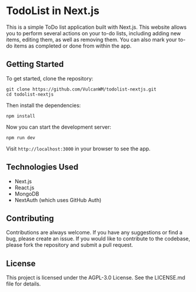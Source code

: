 # TodoList in Next.js

This is a simple ToDo list application built with Next.js. This website allows you to perform several actions on your to-do lists, including adding new items, editing them, as well as removing them. You can also mark your to-do items as completed or done from within the app.

## Getting Started
To get started, clone the repository:

```
git clone https://github.com/VulcanWM/todolist-nextjs.git
cd todolist-nextjs
```

Then install the dependencies:

```
npm install
```

Now you can start the development server:

```
npm run dev
```

Visit `http://localhost:3000` in your browser to see the app.

## Technologies Used
- Next.js
- React.js
- MongoDB
- NextAuth (which uses GitHub Auth)

## Contributing

Contributions are always welcome. If you have any suggestions or find a bug, please create an issue. If you would like to contribute to the codebase, please fork the repository and submit a pull request.

## License

This project is licensed under the  AGPL-3.0 License. See the LICENSE.md file for details.



